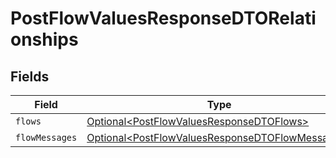 # PostFlowValuesResponseDTORelationships


## Fields

| Field                                                                                                                | Type                                                                                                                 | Required                                                                                                             | Description                                                                                                          |
| -------------------------------------------------------------------------------------------------------------------- | -------------------------------------------------------------------------------------------------------------------- | -------------------------------------------------------------------------------------------------------------------- | -------------------------------------------------------------------------------------------------------------------- |
| `flows`                                                                                                              | [Optional\<PostFlowValuesResponseDTOFlows>](../../models/components/PostFlowValuesResponseDTOFlows.md)               | :heavy_minus_sign:                                                                                                   | N/A                                                                                                                  |
| `flowMessages`                                                                                                       | [Optional\<PostFlowValuesResponseDTOFlowMessages>](../../models/components/PostFlowValuesResponseDTOFlowMessages.md) | :heavy_minus_sign:                                                                                                   | N/A                                                                                                                  |